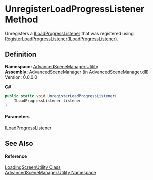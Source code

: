 # UnregisterLoadProgressListener Method

Unregisters a [ILoadProgressListener](T_AdvancedSceneManager_Loading_ILoadProgressListener.md) that was registered using [RegisterLoadProgressListener(ILoadProgressListener)](M_AdvancedSceneManager_Utility_LoadingScreenUtility_RegisterLoadProgressListener.md).

## Definition

**Namespace:** [AdvancedSceneManager.Utility](N_AdvancedSceneManager_Utility.md)\
**Assembly:** AdvancedSceneManager (in AdvancedSceneManager.dll) Version: 0.0.0.0

**C#**

```c#
public static void UnregisterLoadProgressListener(
	ILoadProgressListener listener
)
```

#### Parameters

&#x20; [ILoadProgressListener](T_AdvancedSceneManager_Loading_ILoadProgressListener.md)&#x20;

## See Also

#### Reference

[LoadingScreenUtility Class](T_AdvancedSceneManager_Utility_LoadingScreenUtility.md)\
[AdvancedSceneManager.Utility Namespace](N_AdvancedSceneManager_Utility.md)
